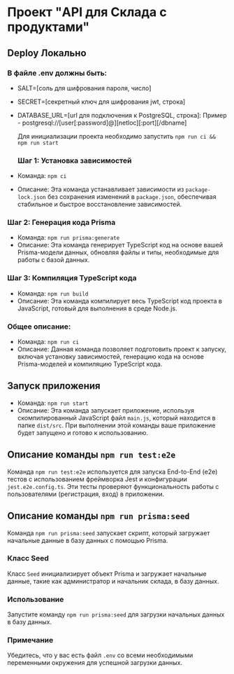 # Проект "API для Склада с продуктами"

## Deploy Локально

### В файле .env должны быть:

- SALT=[соль для шифрования пароля, число]
- SECRET=[секретный ключ для шифрования jwt, строка]
- DATABASE_URL=[url для подключения к PostgreSQL, строка]: Пример - postgresql://[user[:password]@][netloc][:port][/dbname]

  Для инициализации проекта необходимо запустить `npm run ci && npm run start`

  ### Шаг 1: Установка зависимостей

- Команда: `npm ci`
- Описание: Эта команда устанавливает зависимости из `package-lock.json` без сохранения изменений в `package.json`, обеспечивая стабильное и быстрое восстановление зависимостей.

### Шаг 2: Генерация кода Prisma

- Команда: `npm run prisma:generate`
- Описание: Эта команда генерирует TypeScript код на основе вашей Prisma-модели данных, обновляя файлы и типы, необходимые для работы с базой данных.

### Шаг 3: Компиляция TypeScript кода

- Команда: `npm run build`
- Описание: Эта команда компилирует весь TypeScript код проекта в JavaScript, готовый для выполнения в среде Node.js.

### Общее описание:

- Команда: `npm run ci`
- Описание: Данная команда позволяет подготовить проект к запуску, включая установку зависимостей, генерацию кода на основе Prisma-моделей и компиляцию TypeScript кода.

## Запуск приложения

- Команда: `npm run start`
- Описание: Эта команда запускает приложение, используя скомпилированный JavaScript файл `main.js`, который находится в папке `dist/src`. При выполнении этой команды ваше приложение будет запущено и готово к использованию.

## Описание команды `npm run test:e2e`

Команда `npm run test:e2e` используется для запуска End-to-End (e2e) тестов с использованием фреймворка Jest и конфигурации `jest.e2e.config.ts`. Эти тесты проверяют функциональность работы с пользователями (регистрация, вход) в приложении.

## Описание команды `npm run prisma:seed`

Команда `npm run prisma:seed` запускает скрипт, который загружает начальные данные в базу данных с помощью Prisma.

### Класс Seed

Класс `Seed` инициализирует объект Prisma и загружает начальные данные, такие как администратор и начальник склада, в базу данных.

### Использование

Запустите команду `npm run prisma:seed` для загрузки начальных данных в базу данных.

### Примечание

Убедитесь, что у вас есть файл `.env` со всеми необходимыми переменными окружения для успешной загрузки данных.
